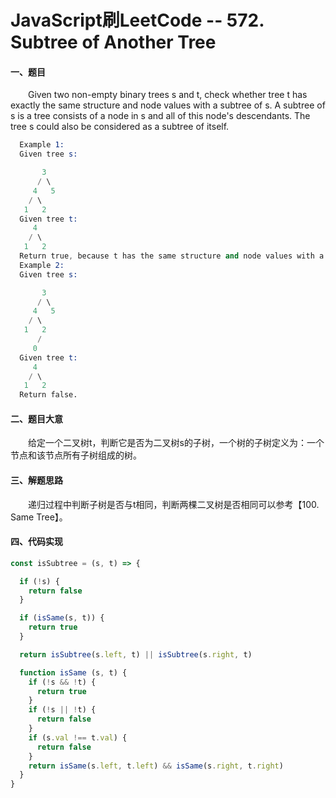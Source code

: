 # JavaScript刷LeetCode -- 572. Subtree of Another Tree

#### 一、题目

&emsp;&emsp;Given two non-empty binary trees s and t, check whether tree t has exactly the same structure and node values with a subtree of s. A subtree of s is a tree consists of a node in s and all of this node's descendants. The tree s could also be considered as a subtree of itself.

```s
  Example 1:
  Given tree s:

       3
      / \
     4   5
    / \
   1   2
  Given tree t:
     4 
    / \
   1   2
  Return true, because t has the same structure and node values with a subtree of s.
  Example 2:
  Given tree s:

       3
      / \
     4   5
    / \
   1   2
      /
     0
  Given tree t:
     4
    / \
   1   2
  Return false.
```

#### 二、题目大意

  &emsp;&emsp;给定一个二叉树t，判断它是否为二叉树s的子树，一个树的子树定义为：一个节点和该节点所有子树组成的树。

#### 三、解题思路

  &emsp;&emsp;递归过程中判断子树是否与t相同，判断两棵二叉树是否相同可以参考【100. Same Tree】。

#### 四、代码实现

```JavaScript
const isSubtree = (s, t) => {

  if (!s) {
    return false
  }

  if (isSame(s, t)) {
    return true
  }

  return isSubtree(s.left, t) || isSubtree(s.right, t)

  function isSame (s, t) {
    if (!s && !t) {
      return true
    }
    if (!s || !t) {
      return false
    }
    if (s.val !== t.val) {
      return false
    }
    return isSame(s.left, t.left) && isSame(s.right, t.right)
  }
}
```